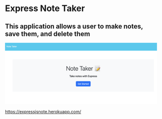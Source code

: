 # Express Note Taker

## This application allows a user to make notes, save them, and delete them 

<img src="assets/Screenshot%202023-04-11%20at%2010.31.29%20PM.png">

https://expressjsnote.herokuapp.com/
